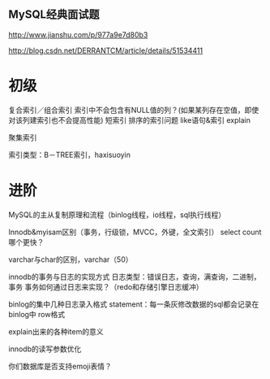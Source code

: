 MySQL经典面试题
----------------------------------------------

http://www.jianshu.com/p/977a9e7d80b3

http://blog.csdn.net/DERRANTCM/article/details/51534411


# 初级
复合索引／组合索引
索引中不会包含有NULL值的列？(如果某列存在空值，即使对该列建索引也不会提高性能)
短索引
排序的索引问题
like语句&索引
explain

聚集索引

索引类型：B－TREE索引，haxisuoyin

# 进阶
MySQL的主从复制原理和流程（binlog线程，io线程，sql执行线程）

Innodb&myisam区别（事务，行级锁，MVCC，外键，全文索引）
select count 哪个更快？


varchar与char的区别，varchar（50）

innodb的事务与日志的实现方式
日志类型：错误日志，查询，满查询，二进制，事务
事务如何通过日志来实现？（redo和存储引擎日志缓冲）

binlog的集中几种日志录入格式
statement：每一条灰修改数据的sql都会记录在binlog中
row格式

explain出来的各种item的意义

innodb的读写参数优化

你们数据库是否支持emoji表情？


